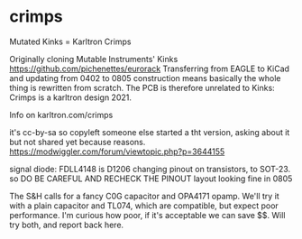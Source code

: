# crimps
 Mutated Kinks = Karltron Crimps

Originally cloning Mutable Instruments' Kinks
https://github.com/pichenettes/eurorack
Transferring from EAGLE to KiCad and updating from 0402 to 0805 construction means basically the whole thing is rewritten from scratch. The PCB is therefore unrelated to Kinks: Crimps is a karltron design 2021. 

Info on karltron.com/crimps



it's cc-by-sa so copyleft
someone else started a tht version, asking about it but not shared yet because reasons. 
https://modwiggler.com/forum/viewtopic.php?p=3644155


signal diode:
FDLL4148 is D1206
changing pinout on transistors, to SOT-23. so DO BE CAREFUL AND RECHECK THE PINOUT 
layout looking fine in 0805

The S&H calls for a fancy C0G capacitor and OPA4171 opamp. We'll try it with a plain capacitor and TL074, which are compatible, but expect poor performance. I'm curious how poor, if it's acceptable we can save $$. Will try both, and report back here. 


